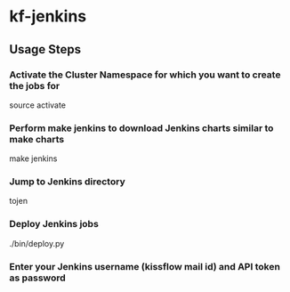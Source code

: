 # kf-jenkins

## Usage Steps

### Activate the Cluster Namespace for which you want to create the jobs for
source activate <cluster-ns>

### Perform make jenkins to download Jenkins charts similar to make charts
make jenkins

### Jump to Jenkins directory
tojen

### Deploy Jenkins jobs
./bin/deploy.py

### Enter your Jenkins username (kissflow mail id) and API token as password
